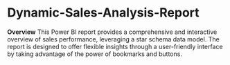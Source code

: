 # Dynamic-Sales-Analysis-Report

**Overview**
This Power BI report provides a comprehensive and interactive overview of sales performance, leveraging a star schema data model. The report is designed to offer flexible insights through a user-friendly interface by taking advantage of the power of bookmarks and buttons.
